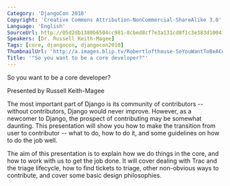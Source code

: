 ```yaml
---
Category: 'DjangoCon 2010'
Copyright: 'Creative Commons Attribution-NonCommercial-ShareAlike 3.0'
Language: 'English'
SourceUrl: http://05d2db1380b6504cc981-8cbed8cf7e3a131cd8f1c3e383d10041.r93.cf2.rackcdn.com/djangocon-2010/62_so-you-want-to-be-a-core-developer.flv
Speakers: [Dr. Russell Keith-Magee]
Tags: [core, djangocon, djangocon2010]
ThumbnailUrl: 'http://a.images.blip.tv/Robertlofthouse-SoYouWantToBeACoreDeveloper652-390.jpg'
Title: '"So you want to be a core developer?"'
---
```

So you want to be a core developer?

Presented by Russell Keith-Magee

The most important part of Django is its community of contributors -- without
contributors, Django would never improve. However, as a newcomer to Django,
the prospect of contributing may be somewhat daunting. This presentation will
show you how to make the transition from user to contributor -- what to do,
how to do it, and some guidelines on how to do the job well.

The aim of this presentation is to explain how we do things in the core, and
how to work with us to get the job done. It will cover dealing with Trac and
the triage lifecycle, how to find tickets to triage, other non-obvious ways to
contribute, and cover some basic design philosophies.


